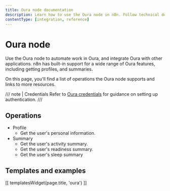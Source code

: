 ```yaml
---
title: Oura node documentation
description: Learn how to use the Oura node in n8n. Follow technical documentation to integrate Oura node into your workflows.
contentType: [integration, reference]
---
```


# Oura node

Use the Oura node to automate work in Oura, and integrate Oura with other applications. n8n has built-in support for a wide range of Oura features, including getting profiles, and summaries. 

On this page, you'll find a list of operations the Oura node supports and links to more resources.

/// note | Credentials
Refer to [Oura credentials](/integrations/builtin/credentials/oura.md) for guidance on setting up authentication. 
///

## Operations

* Profile
    * Get the user's personal information.
* Summary
    * Get the user's activity summary.
    * Get the user's readiness summary.
    * Get the user's sleep summary

## Templates and examples

<!-- see https://www.notion.so/n8n/Pull-in-templates-for-the-integrations-pages-37c716837b804d30a33b47475f6e3780 -->
[[ templatesWidget(page.title, 'oura') ]]
